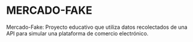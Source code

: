# MERCADO-FAKE
Mercado-Fake: Proyecto educativo que utiliza datos recolectados de una API para simular una plataforma de comercio electrónico.
